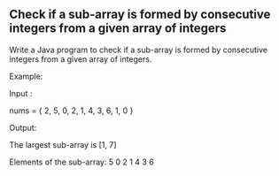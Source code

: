 ## Check if a sub-array is formed by consecutive integers from a given array of integers

Write a Java program to check if a sub-array is formed by consecutive integers from a given array of integers.

Example:
 
Input :
 
nums = { 2, 5, 0, 2, 1, 4, 3, 6, 1, 0 }

Output:

The largest sub-array is [1, 7]

Elements of the sub-array: 5 0 2 1 4 3 6
